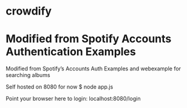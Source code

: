 # crowdify
# Modified from Spotify Accounts Authentication Examples

Modified from Spotify’s Accounts Auth Examples and webexample for searching albums

Self hosted on 8080 for now
$ node app.js

Point your browser here to login:
localhost:8080/login





